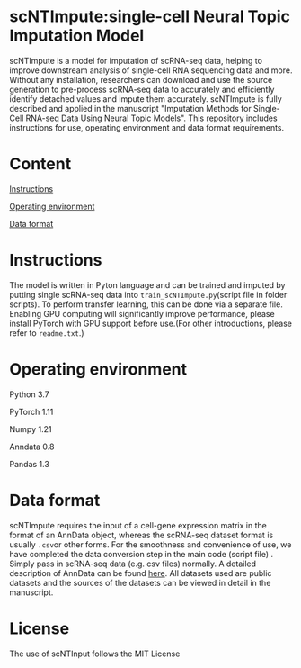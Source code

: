 # scNTImpute:single-cell Neural Topic Imputation Model
scNTImpute is a model for imputation of scRNA-seq data, helping to improve downstream analysis of single-cell RNA sequencing data and more. Without any installation, researchers can download and use the source generation to pre-process scRNA-seq data to accurately and efficiently identify detached values and impute them accurately. scNTImpute is fully described and applied in the manuscript "Imputation Methods for Single-Cell RNA-seq Data Using Neural Topic Models". This repository includes instructions for use, operating environment and data format requirements.
# Content
[Instructions](#instructions)

[Operating environment](#operating-environment)

[Data format](#data-format)

# Instructions
The model is written in Pyton language and can be trained and imputed by putting single scRNA-seq data into `train_scNTImpute.py`(script file in folder scripts). To perform transfer learning, this can be done via a separate file. Enabling GPU computing will significantly improve performance, please install PyTorch with GPU support before use.(For other introductions, please refer to `readme.txt`.)

# Operating environment
Python 3.7

PyTorch 1.11

Numpy 1.21

Anndata 0.8

Pandas 1.3

# Data format
scNTImpute requires the input of a cell-gene expression matrix in the format of an AnnData object, whereas the scRNA-seq dataset format is usually `.csv`or other forms. For the smoothness and convenience of use, we have completed the data conversion step in the main code (script file) . Simply pass in scRNA-seq data (e.g. csv files) normally. A detailed description of AnnData can be found [here](https://anndata.readthedocs.io/en/latest/). All datasets used are public datasets and the sources of the datasets can be viewed in detail in the manuscript.
# License
The use of scNTInput follows the MIT License
